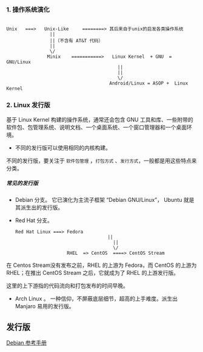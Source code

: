 ### 1. 操作系统演化

```

Unix   ===>   Unix-Like     ========> 其后来自于unix的启发各类操作系统
                ||                     
                ||（不含有 AT&T 代码）
                ||
                \/
               Minix    ===========>   Linux Kernel  + GNU  = GNU/Linux
                                         ||
                                         ||
                                         \/
                                      Android/Linux = ASOP +  Linux Kernel           
```



### 2. Linux 发行版

基于 Linux Kernel 构建的操作系统，通常还会包含 GNU 工具和库、一些附带的软件包、包管理系统、说明文档、一个桌面系统、一个窗口管理器和一个桌面环境。

- 不同的发行版可以使用相同的内核构建。

不同的发行版，要关注于 `软件包管理` ，`打包方式` 、`发行方式`，一般都是用这些特点来分类。

##### 常见的发行版

- Debian 分支。 它已演化为主流子框架 “Debian GNU/Linux”， Ubuntu 就是其派生出的发行版。

- Red Hat 分支。

  ```
  Red Hat Linux ===> Fedora  
  								  	||
  									  ||
  									  \/
                     RHEL  => CentOS  ====> CentOS Stream
  ```

在 Centos Stream没有发布之前，RHEL 的上游为 Fedora，而 CentOS 的上游为 RHEL；在推出 CentOS Stream 之后，它就成为了 RHEL 的上游发行版。

这里的上下游指的代码流向和打包发布的时间早晚。

- Arch Linux 。 一种信仰，不屏蔽底层细节，超高的上手难度。派生出 Manjaro 易用的发行版。



## 发行版

[Debian 参考手册](https://www.debian.org/doc/manuals/debian-reference/)



